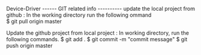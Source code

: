 Device-Driver
------ GIT related info ----------
update the local project from github :
    In the working directory run the following ommand    
    $ git pull origin master

Update the github project from local project :
    In working directory, run the following commands.
    $ git add .
    $ git commit -m "commit message"
    $ git push origin master